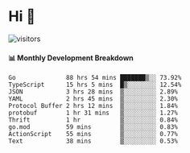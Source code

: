 # Hi 👋
 
![visitors](https://visitor-badge.glitch.me/badge?page_id=sorcererxw.sorcererx)

#### 📊 Monthly Development Breakdown

<!--START_SECTION:waka-->
```text
Go              88 hrs 54 mins ███████▒░░ 73.92%
TypeScript      15 hrs 5 mins  █▒░░░░░░░░ 12.54%
JSON            3 hrs 28 mins  ▒░░░░░░░░░ 2.89%
YAML            2 hrs 45 mins  ▒░░░░░░░░░ 2.30%
Protocol Buffer 2 hrs 12 mins  ▒░░░░░░░░░ 1.84%
protobuf        1 hr 31 mins   ▒░░░░░░░░░ 1.27%
Thrift          1 hr           ▒░░░░░░░░░ 0.84%
go.mod          59 mins        ▒░░░░░░░░░ 0.83%
ActionScript    55 mins        ▒░░░░░░░░░ 0.77%
Text            38 mins        ▒░░░░░░░░░ 0.53%
```
<!--END_SECTION:waka-->
